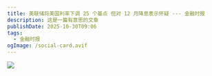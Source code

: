 ```yaml
---
title: 美联储将美国利率下调 25 个基点 但对 12 月降息表示怀疑 --- 金融时报
description: 这是一篇有意思的文章
publishDate: 2025-10-30T09:06
tags:
  - 金融时报
ogImage: /social-card.avif
---
```



![](/assets/images/美联储将美国利率下调-25-个基点-但对-12-月降息表示怀疑-federal-reserve-trims-us-interest-rates-by-quarter-point-but-casts-doubt-on-december-cut.jpg)
